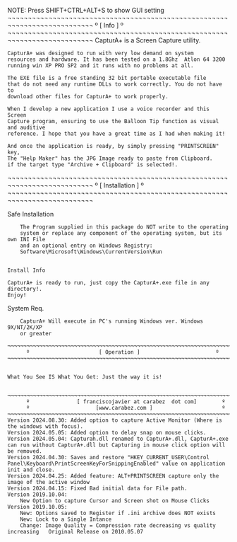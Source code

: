 NOTE: Press SHIFT+CTRL+ALT+S to show GUI setting
¬¬¬¬¬¬¬¬¬¬¬¬¬¬¬¬¬¬¬¬¬¬¬¬¬¬¬¬¬¬¬¬¬¬¬¬¬¬¬¬¬¬¬¬¬¬¬¬¬¬¬¬¬¬¬¬¬¬¬¬¬¬¬¬¬¬¬¬¬¬¬¬¬¬¬
      º                          [ Info ]                           º
¬¬¬¬¬¬¬¬¬¬¬¬¬¬¬¬¬¬¬¬¬¬¬¬¬¬¬¬¬¬¬¬¬¬¬¬¬¬¬¬¬¬¬¬¬¬¬¬¬¬¬¬¬¬¬¬¬¬¬¬¬¬¬¬¬¬¬¬¬¬¬¬¬¬¬
    CapturA+ is a Screen Capture utility.		
    		
    CapturA+ was designed to run with very low demand on system
    resources and hardware. It has been tested on a 1.8Ghz  Atlon 64 3200
    running win XP PRO SP2 and it runs with no problems at all.

    The EXE file is a free standing 32 bit portable executable file
    that do not need any runtime DLLs to work correctly. You do not have to
    download other files for CapturA+ to work properly.

    When I develop a new application I use a voice recorder and this Screen
    Capture program, ensuring to use the Balloon Tip function as visual and auditive
    reference. I hope that you have a great time as I had when making it!
    
    And once the application is ready, by simply pressing "PRINTSCREEN" key,
    The "Help Maker" has the JPG Image ready to paste from Clipboard.
    if the target type "Archive + Clipboard" is selected!.
    

¬¬¬¬¬¬¬¬¬¬¬¬¬¬¬¬¬¬¬¬¬¬¬¬¬¬¬¬¬¬¬¬¬¬¬¬¬¬¬¬¬¬¬¬¬¬¬¬¬¬¬¬¬¬¬¬¬¬¬¬¬¬¬¬¬¬¬¬¬¬¬¬¬¬¬
      º                      [ Installation ]                        º
¬¬¬¬¬¬¬¬¬¬¬¬¬¬¬¬¬¬¬¬¬¬¬¬¬¬¬¬¬¬¬¬¬¬¬¬¬¬¬¬¬¬¬¬¬¬¬¬¬¬¬¬¬¬¬¬¬¬¬¬¬¬¬¬¬¬¬¬¬¬¬¬¬¬¬
    
Safe Installation
~~~~~~~~~~~~~~~~~
    The Program supplied in this package do NOT write to the operating
    system or replace any component of the operating system, but its own INI File
    and an optional entry on Windows Registry:
    Software\Microsoft\Windows\CurrentVersion\Run


Install Info
~~~~~~~~~~~~~~~~~
    CapturA+ is ready to run, just copy the CapturA+.exe file in any directory!.
    Enjoy!

System Req.
~~~~~~~~~~~~~~~~~
    CapturA+ Will execute in PC's running Windows ver. Windows 9X/NT/2K/XP
    or greater		

¬¬¬¬¬¬¬¬¬¬¬¬¬¬¬¬¬¬¬¬¬¬¬¬¬¬¬¬¬¬¬¬¬¬¬¬¬¬¬¬¬¬¬¬¬¬¬¬¬¬¬¬¬¬¬¬¬¬¬¬¬¬¬¬¬¬¬¬¬¬¬¬¬¬¬
      º                      [ Operation ]                        º
¬¬¬¬¬¬¬¬¬¬¬¬¬¬¬¬¬¬¬¬¬¬¬¬¬¬¬¬¬¬¬¬¬¬¬¬¬¬¬¬¬¬¬¬¬¬¬¬¬¬¬¬¬¬¬¬¬¬¬¬¬¬¬¬¬¬¬¬¬¬¬¬¬¬¬


What You See IS What You Get: Just the way it is!


¬¬¬¬¬¬¬¬¬¬¬¬¬¬¬¬¬¬¬¬¬¬¬¬¬¬¬¬¬¬¬¬¬¬¬¬¬¬¬¬¬¬¬¬¬¬¬¬¬¬¬¬¬¬¬¬¬¬¬¬¬¬¬¬¬¬¬¬¬¬¬¬¬¬¬
      º               [ franciscojavier at carabez  dot com]        º
      º                     [www.carabez.com ]                      º
¬¬¬¬¬¬¬¬¬¬¬¬¬¬¬¬¬¬¬¬¬¬¬¬¬¬¬¬¬¬¬¬¬¬¬¬¬¬¬¬¬¬¬¬¬¬¬¬¬¬¬¬¬¬¬¬¬¬¬¬¬¬¬¬¬¬¬¬¬¬¬¬¬¬¬
Version 2024.08.30: Added option to capture Active Monitor (Where is the windows with focus).
Version 2024.05.05: Added option to delay snap on mouse clicks.
Version 2024.05.04: Capturah.dll renamed to CapturA+.dll, CapturA+.exe can run without CapturA+.dll but Capturing in mouse click option will be removed. 
Version 2024.04.30: Saves and restore "HKEY_CURRENT_USER\Control Panel\Keyboard\PrintScreenKeyForSnippingEnabled" value on application init and close.
Version 2024.04.25: Added feature: ALT+PRINTSCREEN capture only the image of the active window
Version 2024.04.15: Fixed Bad initial data for File path.
Version 2019.10.04: 
	New Option to capture Cursor and Screen shot on Mouse Clicks
Version 2019.10.05:
	New: Options saved to Register if .ini archive does NOT exists
	New: Lock to a Single Intance 
	Change: Image Quality = Compression rate decreasing vs quality increasing 	Original Release on 2010.05.07


